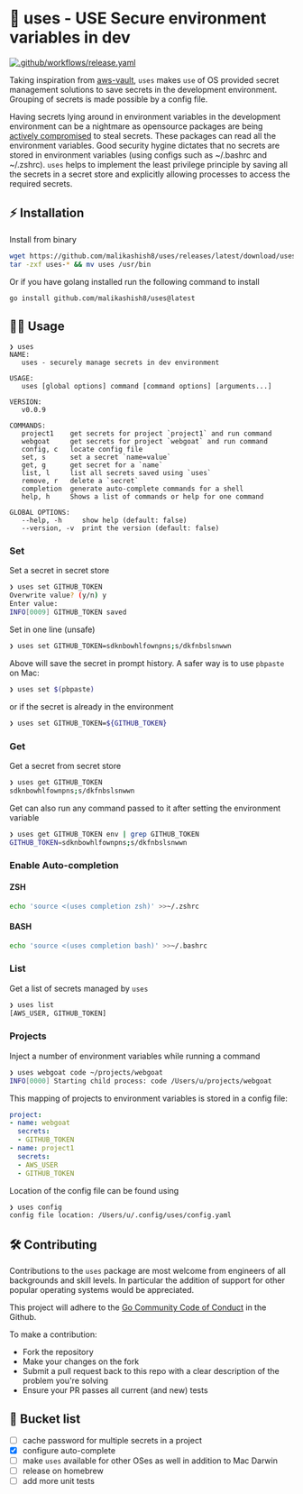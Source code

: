 # 🔐 uses - USE Secure environment variables in dev

[![.github/workflows/release.yaml](https://github.com/malikashish8/uses/actions/workflows/release.yaml/badge.svg)](https://github.com/malikashish8/uses/actions/workflows/release.yaml)

Taking inspiration from [aws-vault](https://github.com/99designs/aws-vaults), `uses` makes `use` of OS provided `s`ecret management solutions to save secrets in the development environment. Grouping of secrets is made possible by a config file.

Having secrets lying around in environment variables in the development environment can be a nightmare as opensource packages are being [actively compromised](https://thehackernews.com/2022/05/pypi-package-ctx-and-php-library-phpass.html) to steal secrets. These packages can read all the environment variables. Good security hygine dictates that no secrets are stored in environment variables (using configs such as ~/.bashrc and ~/.zshrc). `uses` helps to implement the least privilege principle by saving all the secrets in a secret store and explicitly allowing processes to access the required secrets.

## ⚡️ Installation
Install from binary
```bash
wget https://github.com/malikashish8/uses/releases/latest/download/uses-darwin-amd64.tar.gz
tar -zxf uses-* && mv uses /usr/bin
```

Or if you have golang installed run the following command to install
```bash
go install github.com/malikashish8/uses@latest
```

## 🧑‍💻 Usage

```
❯ uses                   
NAME:
   uses - securely manage secrets in dev environment

USAGE:
   uses [global options] command [command options] [arguments...]

VERSION:
   v0.0.9

COMMANDS:
   project1    get secrets for project `project1` and run command
   webgoat     get secrets for project `webgoat` and run command
   config, c   locate config file
   set, s      set a secret `name=value`
   get, g      get secret for a `name`
   list, l     list all secrets saved using `uses`
   remove, r   delete a `secret`
   completion  generate auto-complete commands for a shell
   help, h     Shows a list of commands or help for one command

GLOBAL OPTIONS:
   --help, -h     show help (default: false)
   --version, -v  print the version (default: false)
```

### Set
Set a secret in secret store
```bash
❯ uses set GITHUB_TOKEN
Overwrite value? (y/n) y
Enter value: 
INFO[0009] GITHUB_TOKEN saved
```
Set in one line (unsafe) 
```bash
❯ uses set GITHUB_TOKEN=sdknbowhlfownpns;s/dkfnbslsnwwn
```
Above will save the secret in prompt history. A safer way is to use `pbpaste` on Mac:
```bash
❯ uses set $(pbpaste)
```
or if the secret is already in the environment
```bash
❯ uses set GITHUB_TOKEN=${GITHUB_TOKEN}
```

### Get
Get a secret from secret store
```bash
❯ uses get GITHUB_TOKEN
sdknbowhlfownpns;s/dkfnbslsnwwn
```
Get can also run any command passed to it after setting the environment variable
```bash
❯ uses get GITHUB_TOKEN env | grep GITHUB_TOKEN
GITHUB_TOKEN=sdknbowhlfownpns;s/dkfnbslsnwwn
```

### Enable Auto-completion
#### ZSH
```bash
echo 'source <(uses completion zsh)' >>~/.zshrc
```

#### BASH
```bash
echo 'source <(uses completion bash)' >>~/.bashrc
```

### List
Get a list of secrets managed by `uses`
```bash
❯ uses list
[AWS_USER, GITHUB_TOKEN]
```

### Projects
Inject a number of environment variables while running a command
```bash
❯ uses webgoat code ~/projects/webgoat
INFO[0000] Starting child process: code /Users/u/projects/webgoat
```
This mapping of projects to environment variables is stored in a config file:
```yaml
project:
- name: webgoat
  secrets:
  - GITHUB_TOKEN
- name: project1
  secrets:
  - AWS_USER
  - GITHUB_TOKEN
```

Location of the config file can be found using 
```bash
❯ uses config
config file location: /Users/u/.config/uses/config.yaml
```

## 🛠 Contributing
Contributions to the `uses` package are most welcome from engineers of all backgrounds and skill levels. In particular the addition of support for other popular operating systems would be appreciated.

This project will adhere to the [Go Community Code of Conduct](https://go.dev/conduct) in the Github.

To make a contribution:

* Fork the repository
* Make your changes on the fork
* Submit a pull request back to this repo with a clear description of the problem you're solving
* Ensure your PR passes all current (and new) tests

## 🌈 Bucket list

- [ ] cache password for multiple secrets in a project
- [x] configure auto-complete
- [ ] make `uses` available for other OSes as well in addition to Mac Darwin
- [ ] release on homebrew
- [ ] add more unit tests
